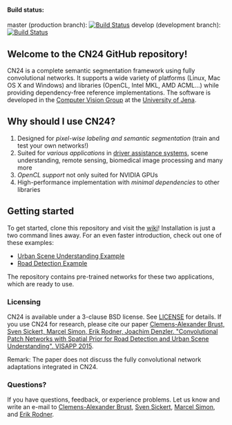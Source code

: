 #### Build status:
master (production branch): [![Build Status](https://travis-ci.org/cvjena/cn24.svg?branch=master)](https://travis-ci.org/cvjena/cn24)
develop (development branch): [![Build Status](https://travis-ci.org/cvjena/cn24.svg?branch=develop)](https://travis-ci.org/cvjena/cn24)

## Welcome to the CN24 GitHub repository!

CN24 is a complete semantic segmentation framework using fully convolutional networks. It supports a wide variety of
platforms (Linux, Mac OS X and Windows) and libraries (OpenCL, Intel MKL, AMD ACML...) while providing dependency-free
reference implementations. The software is developed in the [Computer Vision Group](http://www.inf-cv.uni-jena.de) at the [University of Jena](http://www.uni-jena.de).

## Why should I use CN24?
1. Designed for *pixel-wise labeling and semantic segmentation* (train and test your own networks!)
2. Suited for *various applications* in [driver assistance systems](http://hera.inf-cv.uni-jena.de:6680/pdf/Brust15:CPN.pdf), scene understanding, remote sensing, biomedical image processing and many more
3. *OpenCL support* not only suited for NVIDIA GPUs
4. High-performance implementation with *minimal dependencies* to other libraries

## Getting started
To get started, clone this repository and visit the [wiki](https://github.com/cvjena/cn24/wiki)! Installation is just a two command lines away. For an even faster introduction, check out one of these examples:

* [Urban Scene Understanding Example](https://github.com/cvjena/cn24/wiki/Urban-Scene-Understanding-Example)
* [Road Detection Example](https://github.com/cvjena/cn24/wiki/Road-Detection-Example)

The repository contains pre-trained networks for these two applications, which are ready to use.

### Licensing
CN24 is available under a 3-clause BSD license. See [LICENSE](LICENSE) for details.
If you use CN24 for research, please cite our paper
[Clemens-Alexander Brust, Sven Sickert, Marcel Simon, Erik Rodner, Joachim Denzler. "Convolutional Patch Networks with Spatial Prior for Road Detection and Urban Scene Understanding". VISAPP 2015](https://pub.inf-cv.uni-jena.de/pdf/Brust2015CPN).

Remark: The paper does not discuss the fully convolutional network adaptations integrated in CN24.

### Questions?
If you have questions, feedback, or experience problems. Let us know and write an e-mail to 
[Clemens-Alexander Brust](http://github.com/clrokr), [Sven Sickert](http://www.inf-cv.uni-jena.de/sickert), [Marcel Simon](http://www.inf-cv.uni-jena.de/simon), and [Erik Rodner](http://www.erodner.de).
